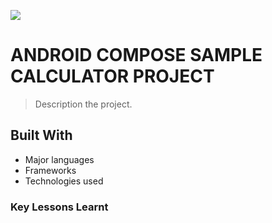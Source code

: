 ![](https://img.shields.io/badge/Microverse-blueviolet)

# ANDROID COMPOSE SAMPLE CALCULATOR PROJECT

> Description the project.


## Built With

- Major languages
- Frameworks
- Technologies used

### Key Lessons Learnt
